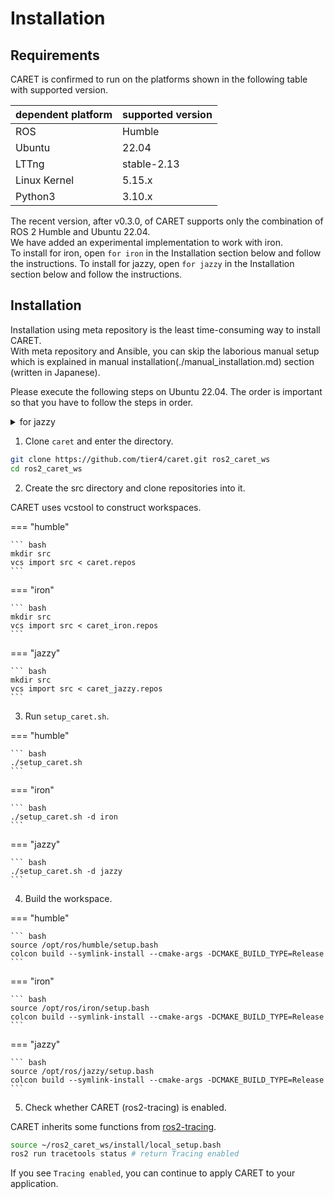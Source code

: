 # Installation

## Requirements

CARET is confirmed to run on the platforms shown in the following table with supported version.

| dependent platform | supported version |
| ------------------ | ----------------- |
| ROS                | Humble            |
| Ubuntu             | 22.04             |
| LTTng              | stable-2.13       |
| Linux Kernel       | 5.15.x            |
| Python3            | 3.10.x            |

The recent version, after v0.3.0, of CARET supports only the combination of ROS 2 Humble and Ubuntu 22.04.  
We have added an experimental implementation to work with iron.  
To install for iron, open `for iron` in the Installation section below and follow the instructions.
To install for jazzy, open `for jazzy` in the Installation section below and follow the instructions.

## Installation

Installation using meta repository is the least time-consuming way to install CARET.  
With meta repository and Ansible, you can skip the laborious manual setup which is explained in manual installation(./manual_installation.md) section (written in Japanese).

Please execute the following steps on Ubuntu 22.04. The order is important so that you have to follow the steps in order.

   <details>
   <summary>for jazzy</summary>

   Currently, jazzy assumes installation in a virtual environment.
   First, create and activate the virtual environment with the following commands.

   ```bash
   sudo apt install python3-pip
   sudo apt-get install python3-virtualenv

   virtualenv -p python3 --system-site-packages $HOME/venv/jazzy
   source $HOME/venv/jazzy/bin/activate
   ```

   </details>

   1. Clone `caret` and enter the directory.

   ```bash
   git clone https://github.com/tier4/caret.git ros2_caret_ws
   cd ros2_caret_ws
   ```

   2. Create the src directory and clone repositories into it.

   CARET uses vcstool to construct workspaces.

=== "humble"

    ``` bash
    mkdir src
    vcs import src < caret.repos
    ```

=== "iron"

    ``` bash
    mkdir src
    vcs import src < caret_iron.repos
    ```

=== "jazzy"

    ``` bash
    mkdir src
    vcs import src < caret_jazzy.repos
    ```

   3. Run `setup_caret.sh`.

=== "humble"

    ``` bash
    ./setup_caret.sh
    ```

=== "iron"

    ``` bash
    ./setup_caret.sh -d iron
    ```

=== "jazzy"

    ``` bash
    ./setup_caret.sh -d jazzy
    ```

   4. Build the workspace.

=== "humble"

    ``` bash
    source /opt/ros/humble/setup.bash
    colcon build --symlink-install --cmake-args -DCMAKE_BUILD_TYPE=Release
    ```

=== "iron"

    ``` bash
    source /opt/ros/iron/setup.bash
    colcon build --symlink-install --cmake-args -DCMAKE_BUILD_TYPE=Release
    ```

=== "jazzy"

    ``` bash
    source /opt/ros/jazzy/setup.bash
    colcon build --symlink-install --cmake-args -DCMAKE_BUILD_TYPE=Release
    ```

   5. Check whether CARET (ros2-tracing) is enabled.

   CARET inherits some functions from [ros2-tracing](https://gitlab.com/ros-tracing/ros2_tracing).

   ```bash
   source ~/ros2_caret_ws/install/local_setup.bash
   ros2 run tracetools status # return Tracing enabled
   ```

If you see `Tracing enabled`, you can continue to apply CARET to your application.
